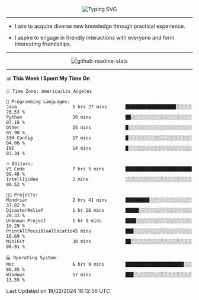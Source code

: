 <p align="center">
  <img src="https://readme-typing-svg.demolab.com?font=Fira+Code&weight=500&size=32&duration=2500&pause=1600&center=true&vCenter=true&random=false&width=1024&height=64&lines=Hi+there+%F0%9F%91%8B;I'm+delighted+you+could+make+it+here+%F0%9F%8E%89;I'm+Harry%2C+a+college+student+still+finding+my+way" alt="Typing SVG" />
</p>


---


- I aim to acquire diverse new knowledge through practical experience.

- I aspire to engage in friendly interactions with everyone and form interesting friendships.


---


<p align="center">
  <img src="https://github-readme-stats.vercel.app/api?username=Harry-Jing&show_icons=true" alt="github-readme-stats"/>
</p>


---

<!--START_SECTION:waka-->
📊 **This Week I Spent My Time On** 

```text
🕑︎ Time Zone: America/Los_Angeles

💬 Programming Languages: 
Java                     5 hrs 27 mins       ███████████████████░░░░░░   76.53 % 
Python                   30 mins             ██░░░░░░░░░░░░░░░░░░░░░░░   07.18 % 
Other                    25 mins             █░░░░░░░░░░░░░░░░░░░░░░░░   05.90 % 
SSH Config               17 mins             █░░░░░░░░░░░░░░░░░░░░░░░░   04.08 % 
INI                      14 mins             █░░░░░░░░░░░░░░░░░░░░░░░░   03.34 % 

🔥 Editors: 
VS Code                  7 hrs 5 mins        █████████████████████████   99.48 % 
Intellijidea             2 mins              ░░░░░░░░░░░░░░░░░░░░░░░░░   00.52 % 

🐱‍💻 Projects: 
Mondrian                 2 hrs 41 mins       █████████░░░░░░░░░░░░░░░░   37.82 % 
DisasterRelief           1 hr 26 mins        █████░░░░░░░░░░░░░░░░░░░░   20.33 % 
Unknown Project          1 hr 9 mins         ████░░░░░░░░░░░░░░░░░░░░░   16.29 % 
PrintAllPossibleAllocatio45 mins             ███░░░░░░░░░░░░░░░░░░░░░░   10.69 % 
MiniGit                  38 mins             ██░░░░░░░░░░░░░░░░░░░░░░░   08.91 % 

💻 Operating System: 
Mac                      6 hrs 9 mins        ██████████████████████░░░   86.45 % 
Windows                  57 mins             ███░░░░░░░░░░░░░░░░░░░░░░   13.55 % 
```


 Last Updated on 18/02/2024 16:12:56 UTC
<!--END_SECTION:waka-->
